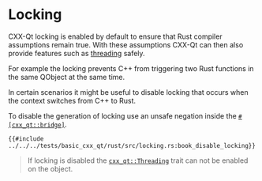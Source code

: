 <!--
SPDX-FileCopyrightText: 2023 Klarälvdalens Datakonsult AB, a KDAB Group company <info@kdab.com>
SPDX-FileContributor: Andrew Hayzen <andrew.hayzen@kdab.com>

SPDX-License-Identifier: MIT OR Apache-2.0
-->

# Locking

CXX-Qt locking is enabled by default to ensure that Rust compiler assumptions remain true.
With these assumptions CXX-Qt can then also provide features such as [threading](./threading.md) safely.

For example the locking prevents C++ from triggering two Rust functions in the same QObject at the same time.

In certain scenarios it might be useful to disable locking that occurs when the context switches from C++ to Rust.

To disable the generation of locking use an unsafe negation inside the [`#[cxx_qt::bridge]`](../bridge/index.md).

```rust,ignore
{{#include ../../../tests/basic_cxx_qt/rust/src/locking.rs:book_disable_locking}}
```

> If locking is disabled the [`cxx_qt::Threading`](./threading.md) trait can not be enabled on the object.
